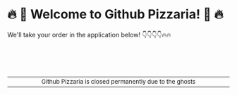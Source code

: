 # 🔥 🍕 Welcome to Github Pizzaria! 🍕 🔥
We'll take your order in the application below! 👇👇👇👇🔥🔥

<br><br><br>
<div align="center">
<table>
<tbody>
<td align="center">
<img width="2000" height="0"><br>
<sub>Github Pizzaria is closed permanently due to the ghosts</sub><br>
<img width="2000" height="0">
</td>
</tbody>
</table>
</div>

<!--
**AQUASINE/AQUASINE** is a ✨ _special_ ✨ repository because its `README.md` (this file) appears on your GitHub profile.

Here are some ideas to get you started:

- 🔭 I’m currently working on ...
- 🌱 I’m currently learning ...
- 👯 I’m looking to collaborate on ...
- 🤔 I’m looking for help with ...
- 💬 Ask me about ...
- 📫 How to reach me: ...
- 😄 Pronouns: ...
- ⚡ Fun fact: ...
-->

